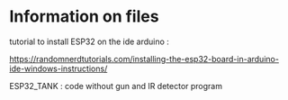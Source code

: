 # Information on files

tutorial to install ESP32 on the ide arduino :

https://randomnerdtutorials.com/installing-the-esp32-board-in-arduino-ide-windows-instructions/

ESP32_TANK : code without gun and IR detector program
